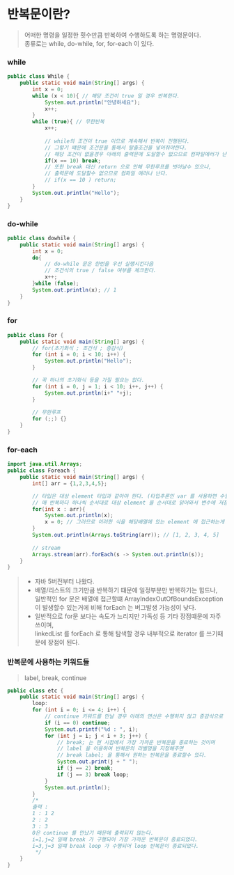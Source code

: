 # 반복문이란?
> 어떠한 명령을 일정한 횟수만큼 반복하여 수행하도록 하는 명령문이다.  
> 종류로는 while, do-while, for, for-each 이 있다.


### while
```java
public class While {
    public static void main(String[] args) {
        int x = 0;
        while (x < 10){ // 해당 조건이 true 일 경우 반복한다.
            System.out.println("안녕하세요");
            x++;
        }
        while (true){ // 무한반복
            x++;
            
            // while의 조건이 true 이므로 계속해서 반복이 진행된다.
            // 그렇기 떄문에 조건문을 통해서 탈출조건을 넣어줘야한다.
            // 해당 조건이 없을경우 아래의 출력문에 도달할수 없으므로 컴파일에러가 난다.
            if(x == 10) break;
            // 또한 break 대신 return 으로 인해 무한루프를 벗어날수 있으나,
            // 출력문에 도달할수 없으므로 컴파일 에러나 난다.
            // if(x == 10 ) return;
        }
        System.out.println("Hello");
    }
}
```

### do-while
```java
public class dowhile {
    public static void main(String[] args) {
        int x = 0;
        do{
            // do-while 문은 한번을 우선 실행시킨다음
            // 조건식의 true / false 여부를 체크한다.
            x++;
        }while (false);
        System.out.println(x); // 1
    }
}
```

### for
```java
public class For {
    public static void main(String[] args) {
        // for(초기화식 ; 조건식 ; 증감식)
        for (int i = 0; i < 10; i++) {
            System.out.println("Hello");
        }

        // 꼭 하나의 초기화식 등을 가질 필요는 없다.
        for (int i = 0, j = 1; i < 10; i++, j++) {
            System.out.println(i+" "+j);
        }
        
        // 무한루프
        for (;;) {}
    }
}
```

### for-each
```java
import java.util.Arrays;
public class Foreach {
    public static void main(String[] args) {
        int[] arr = {1,2,3,4,5};

        // 타입은 대상 element 타입과 같아야 한다. (타입추론인 var 를 사용하면 수월하다)
        // 매 반복마다 하나씩 순서대로 대상 element 을 순서대로 읽어와서 변수에 저장한다.
        for(int x : arr){
            System.out.println(x);
            x = 0; // 그러므로 이러한 식을 해당배열에 있는 element 에 접근하는게 아니다
        }
        System.out.println(Arrays.toString(arr)); // [1, 2, 3, 4, 5]
                
        // stream
        Arrays.stream(arr).forEach(s -> System.out.println(s));
    }
}
```
> * 자바 5버전부터 나왔다.  
> * 배열/리스트의 크기만큼 반복하기 떄문에 일정부분만 반복하기는 힘드나,  
> 일반적인 for 문은 배열에 접근할떄 ArrayIndexOutOfBoundsException 이 발생할수 있는거에 비해 forEach 는 버그발생 가능성이 낮다.
> * 일반적으로 for문 보다는 속도가 느리지만 가독성 등 기타 장점떄문에 자주 쓰이며,   
> linkedList 를 forEach 로 통해 탐색할 경우 내부적으로 iterator 를 쓰기때문에 장점이 된다.


### 반복문에 사용하는 키워드들
> label, break, continue 
```java
public class etc {
    public static void main(String[] args) {
        loop:
        for (int i = 0; i <= 4; i++) {
            // continue 키워드를 만날 경우 아래의 연산은 수행하지 않고 증감식으로 간다.
            if (i == 0) continue;
            System.out.printf("%d : ", i);
            for (int j = i; j < i + 3; j++) {
                // break; 는 현 시점에서 가장 가까운 반복문을 종료하는 것이며
                // label 을 이용하여 반복문의 라벨명을 지정해주면
                // break label; 을 통해서 원하는 반복문을 종료할수 있다.
                System.out.print(j + " ");
                if (j == 2) break;
                if (j == 3) break loop;
            }
            System.out.println();
        }
        /*
        출력 :        
        1 : 1 2
        2 : 2
        3 : 3
        0은 continue 를 만났기 때문에 출력되지 않는다.
        i=1,j=2 일떄 break 가 구행되어 가장 가까운 반복문이 종료되었다.
        i=3,j=3 일떄 break loop 가 수행되어 loop 반복문이 종료되었다. 
         */
    }
}
```